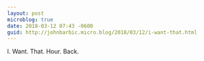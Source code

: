 ```yaml
---
layout: post
microblog: true
date: 2018-03-12 07:43 -0600
guid: http://johnbarbic.micro.blog/2018/03/12/i-want-that.html
---
```

I. Want. That. Hour. Back.
